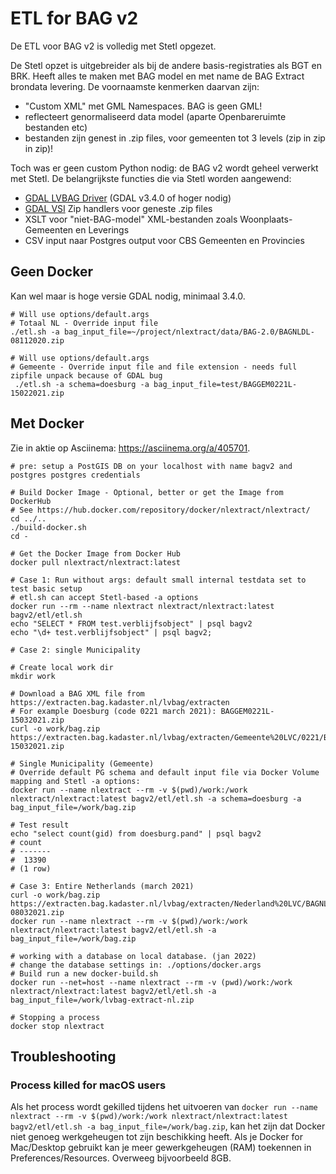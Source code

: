 # ETL for BAG v2

De ETL voor BAG v2 is volledig met Stetl opgezet.

De Stetl opzet is uitgebreider als bij de andere basis-registraties als BGT en BRK.
Heeft alles te maken met BAG model en met name de BAG Extract brondata levering.
De voornaamste kenmerken daarvan zijn:

* "Custom XML" met GML Namespaces. BAG is geen GML!
* reflecteert genormaliseerd data model (aparte Openbareruimte bestanden etc)
* bestanden zijn genest in .zip files, voor gemeenten tot 3 levels (zip in zip in zip)!

Toch was er geen custom Python nodig: de BAG v2 wordt geheel verwerkt met Stetl.
De belangrijkste functies die via Stetl worden aangewend:

* [GDAL LVBAG Driver](https://gdal.org/drivers/vector/lvbag.html) (GDAL v3.4.0 of hoger nodig)
* [GDAL VSI](https://gdal.org/user/virtual_file_systems.html) Zip handlers voor geneste .zip files
* XSLT voor "niet-BAG-model" XML-bestanden zoals Woonplaats-Gemeenten en Leverings
* CSV input naar Postgres output voor CBS Gemeenten en Provincies

## Geen Docker

Kan wel maar is hoge versie GDAL nodig, minimaal 3.4.0.

```
# Will use options/default.args
# Totaal NL - Override input file
./etl.sh -a bag_input_file=~/project/nlextract/data/BAG-2.0/BAGNLDL-08112020.zip

# Will use options/default.args
# Gemeente - Override input file and file extension - needs full zipfile unpack because of GDAL bug
 ./etl.sh -a schema=doesburg -a bag_input_file=test/BAGGEM0221L-15022021.zip

```

## Met Docker

Zie in aktie op Asciinema: https://asciinema.org/a/405701.

```
# pre: setup a PostGIS DB on your localhost with name bagv2 and postgres postgres credentials

# Build Docker Image - Optional, better or get the Image from DockerHub
# See https://hub.docker.com/repository/docker/nlextract/nlextract/
cd ../..
./build-docker.sh
cd -

# Get the Docker Image from Docker Hub
docker pull nlextract/nlextract:latest

# Case 1: Run without args: default small internal testdata set to test basic setup
# etl.sh can accept Stetl-based -a options
docker run --rm --name nlextract nlextract/nlextract:latest bagv2/etl/etl.sh
echo "SELECT * FROM test.verblijfsobject" | psql bagv2
echo "\d+ test.verblijfsobject" | psql bagv2;

# Case 2: single Municipality

# Create local work dir
mkdir work

# Download a BAG XML file from https://extracten.bag.kadaster.nl/lvbag/extracten
# For example Doesburg (code 0221 march 2021): BAGGEM0221L-15032021.zip
curl -o work/bag.zip  https://extracten.bag.kadaster.nl/lvbag/extracten/Gemeente%20LVC/0221/BAGGEM0221L-15032021.zip

# Single Municipality (Gemeente)
# Override default PG schema and default input file via Docker Volume mapping and Stetl -a options:
docker run --name nlextract --rm -v $(pwd)/work:/work nlextract/nlextract:latest bagv2/etl/etl.sh -a schema=doesburg -a bag_input_file=/work/bag.zip

# Test result
echo "select count(gid) from doesburg.pand" | psql bagv2
# count
# -------
#  13390
# (1 row)

# Case 3: Entire Netherlands (march 2021)
curl -o work/bag.zip  https://extracten.bag.kadaster.nl/lvbag/extracten/Nederland%20LVC/BAGNLDL-08032021.zip
docker run --name nlextract --rm -v $(pwd)/work:/work nlextract/nlextract:latest bagv2/etl/etl.sh -a bag_input_file=/work/bag.zip

# working with a database on local database. (jan 2022)
# change the database settings in: ./options/docker.args
# Build run a new docker-build.sh
docker run --net=host --name nlextract --rm -v (pwd)/work:/work nlextract/nlextract:latest bagv2/etl/etl.sh -a bag_input_file=/work/lvbag-extract-nl.zip

# Stopping a process
docker stop nlextract

```

## Troubleshooting
### Process killed for macOS users
Als het process wordt gekilled tijdens het uitvoeren van `docker run --name nlextract --rm -v $(pwd)/work:/work nlextract/nlextract:latest bagv2/etl/etl.sh -a bag_input_file=/work/bag.zip`, kan het zijn dat Docker niet genoeg werkgeheugen tot zijn beschikking heeft. Als je Docker for Mac/Desktop gebruikt kan je meer gewerkgeheugen (RAM) toekennen in Preferences/Resources. Overweeg bijvoorbeeld 8GB.
